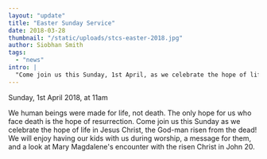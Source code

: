 ```yaml
---
layout: "update"
title: "Easter Sunday Service"
date: 2018-03-28
thumbnail: "/static/uploads/stcs-easter-2018.jpg"
author: Siobhan Smith
tags:
  - "news"
intro: |
  "​​Come join us this Sunday, 1st April, as we celebrate the hope of life in Jesus Christ, the God-man risen from the dead!"
---
```

Sunday, 1st April 2018, at 11am

We human beings were made for life, not death.
The only hope for us who face death is the hope of resurrection.
Come join us this Sunday as we celebrate the hope of life in Jesus Christ, the God-man risen from the dead! We will enjoy having our kids with us during worship, a message for them, and a look at Mary Magdalene's encounter with the risen Christ in John 20.
